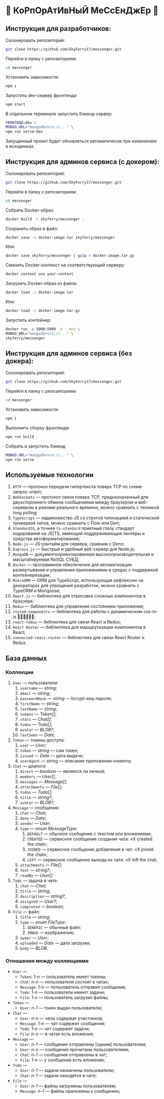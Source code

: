 # 💬 КоРпОрАтИвНыЙ МеСсЕнДжЕр 💬

## Инструкция для разработчиков:

Склонировать репозиторий:

```bash
git clone https://github.com/SkyFerry17/messenger.git
```

Перейти в папку с репозиторием:

```bash
cd messenger
```

Установить зависимости:

```bash
npm i
```

Запустить dev-сервер фронтенда:

```bash
npm start
```

В отдельном терминале запустить бэкенд-сервер:

```bash
FRONTEND=dev \
MONGO_URL="mongodb+srv://..." \
npm run serve-dev
```

Запущенный проект будет обновляться автоматически при изменениях в исходниках. 

## Инструкция для админов сервиса (с докером):

Склонировать репозиторий:

```bash
git clone https://github.com/SkyFerry17/messenger.git
```

Перейти в папку с репозиторием:

```bash
cd messenger
```

Собрать Docker-образ:

```bash
docker build -t skyferry/messenger .
```

Сохранить образ в файл:

```bash
docker save -o docker-image.tar skyferry/messenger
```

Или:

```bash
docker save skyferry/messenger | gzip > docker-image.tar.gz
```

Сменить Docker-контекст на соответствующий серверу:

```bash
docker context use your-context
```

Загрузить Docker-образ из файла:

```bash
docker load -i docker-image.tar
```

Или:

```bash
docker load -i docker-image.tar.gz
```

Запустить контейнер:

```bash
docker run -p 5000:5000 -d --env \
MONGO_URL="mongodb+srv://..." \
skyferry/messenger
```

## Инструкция для админов сервиса (без докера):

Склонировать репозиторий:

```bash
git clone https://github.com/SkyFerry17/messenger.git
```

Перейти в папку с репозиторием:

```bash
cd messenger
```

Установить зависимости:

```bash
npm i
```

Выполнить сборку фронтенда:

```bash
npm run build
```

Собрать и запустить бэкенд:

```bash
MONGO_URL="mongodb+srv://..." \
npm run serve
```

## Используемые технологии

1. `HTTP` — протокол передачи гипертекста поверх TCP по схеме запрос-ответ;
2. `WebSockets` — протокол связи поверх TCP, предназначенный для двухстороннего обмена сообщениями между браузером и веб-сервером в режиме реального времени, можно сравнить с техникой long polling;
3. `TypeScript` — надмножество JS со строгой типизацией и статической проверкой типов, можно сравнить с Flow или Dart;
4. `StandardJS`, а точнее `ts-standard` приятный глазу стандaрт кодирования на JS|TS, имеющий поддерживающие линтеры и средства автоформатирования;
5. `Node.js` — JS-рантайм для сервера, сравним с Deno;
6. `Express.js` — быстрый и удобный веб-сервер для Node.js;
7. `MongoDB` — документоориентированная высокопроизводительная и масштабируемая NoSQL СУБД;
7. `Docker` — программное обеспечение для автоматизации развертывания и управления приложениями в средах с поддержкой контейнеризации;
8. `MikroORM` — ORM для TypeScript, использующая рефлексию на декораторах для упрощения разработки, можно сравнить с TypeORM и Mongoose;
9. `React.js` — библиотека для отрисовки сложных компонентов в браузере;
10. `Redux` — библиотека для управления состоянием приложения;
11. `styled-components` — библиотека для работы с динамическим css-in-js 💅🏾💅🏾💅🏾;
12. `react-redux` — библиотека для связи React и Redux;
13. `React Router` — библиотека для маршрутизации компонентов в React;
14. `connected-react-router` — библиотека для связи React Router и Redux.

## База данных

### Коллекции

1. `User` — пользователи:
    1. `username` — *string*;
    2. `email` — *string*;
    3. `passwordHash` — *string* — bcrypt-хеш пароля;
    4. `firstName` — *string*;
    5. `lastName` — *string*;
    6. `tokens` — *Token[]*;
    7. `chats` — *Chat[]*;
    8. `todos` — *Todo[]*;
    9. `avatar` — *BLOB?*;
    10. `lastSeen` — *Date*;
2. `Token` — токены доступа:
    1. `user` — *User*;
    2. `token` — *string* — сам токен;
    3. `issued` — *Date* — дата выдачи;
    4. `userAgent` — *string* — описание приложения-клиента;
3. `Chat` — диалоги:
    1. `direct` — *boolean* — является ли личкой;
    2. `members` — *User[]*;
    3. `messages` — *Message[]*;
    4. `attachments` — *File[]*;
    5. `todos` — *Todo[]*;
    6. `title` — *string?*;
    7. `avatar` — *BLOB?*;
4. `Message` — сообщения:
    1. `chat` — *Chat*;
    2. `date` — *Date*;
    3. `sender` — *User*;
    4. `type` — *enum MessageType*:
        1. `DEFAULT` — обычное сообщение с текстом или вложениями;
        2. `CREATED` — сервисное сообщение создания чата: «X created the chat»;
        3. `JOINED` — сервисное сообщение добавления в чат: «X joined the chat»;
        4. `LEFT` — сервисное сообщение выхода из чата: «X left the chat;
    5. `attachments` — *File[]*;
    6. `text` — *string?*;
    7. `readBy` — *User[]*
5. `Todo` — задача в чате:
    1. `chat` — *Chat*;
    2. `title` — *string*;
    3. `description` — *string?*;
    4. `assigned` — *User?*;
    5. `completed` — *boolean*;
6. `File` — файл:
    1. `title` — *string*;
    2. `type` — *enum FileType*:
        1. `GENERIC` — обычный файл;
        2. `IMAGE` — изображение;
    3. `owner` — *User*;
    4. `uploaded` — *Date* — дата загрузки;
    5. `body` — *BLOB*.

### Отношения между коллекциями

* `User` —
    - `Token`: *1-n* — пользователь имеет токены;
    - `Chat`: *n-n* — пользователи состоят в чатах;
    - `Message`: *1-n* — пользователь отправил сообщения;
    - `Todo`: *1-n* — пользователи имеют задачи;
    - `File`: *1-n* — пользователь загрузил файлы;
* `Token` —
    - `User`: *n-1* — токен выдан пользователю;
* `Chat` —
    - `User`: *n-n* — чаты содержат участников;
    - `Message`: *1-n* — чат содержит сообщения;
    - `Todo`: *1-n* — чат содержит задачи;
    - `File`: *n-n* — в чатах есть вложения;
* `Message` —
    - `User`: *n-1* — сообщения отправлены [одним] пользователем;
    - `User`: *n-n* — сообщения прочитаны пользователями;
    - `Chat`: *n-1* — сообщения отправлены в чат;
    - `File`: *1-n* — у сообщения есть вложения;
* `Todo` —
    - `User`: *n-1* — задачи назначены пользователю;
    - `Chat`: *n-1* — задачи находятся в чате;
* `File` —
    - `User`: *n-1* — файлы загружены пользователем;
    - `Message`: *n-1* — файлы приложены к сообщению;
